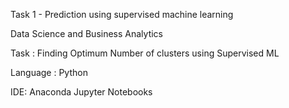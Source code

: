 Task 1 -  Prediction using supervised machine learning

Data Science and Business Analytics


Task : Finding Optimum Number of clusters using Supervised ML

Language : Python

IDE: Anaconda Jupyter Notebooks
